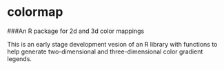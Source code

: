 # colormap
###An R package for 2d and 3d color mappings

This is an early stage development vesion of an R library with functions to help generate two-dimensional and three-dimensional color gradient legends.
